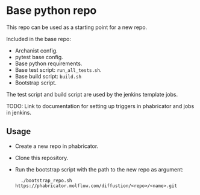 # Base python repo

This repo can be used as a starting point for a new repo.

Included in the base repo:

- Archanist config.
- pytest base config.
- Base python requirements.
- Base test script: `run_all_tests.sh`.
- Base build script: `build.sh`
- Bootstrap script.

The test script and build script are used by the jenkins template jobs.

TODO: Link to documentation for setting up triggers in phabricator and jobs
in jenkins.

## Usage

- Create a new repo in phabricator.
- Clone this repository.
- Run the bootstrap script with the path to the new repo as argument:

        ./bootstrap_repo.sh https://phabricator.molflow.com/diffustion/<repo>/<name>.git
